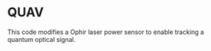 # QUAV

This code modifies a Ophir laser power sensor to enable tracking a quantum optical signal. 

